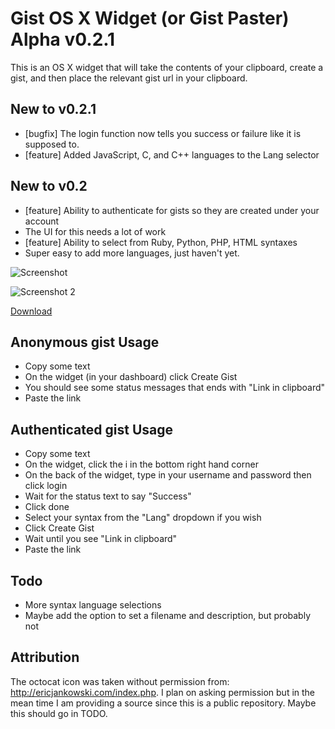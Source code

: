 # Gist OS X Widget (or Gist Paster) Alpha v0.2.1
This is an OS X widget that will take the contents of your clipboard, create a gist, and then place the relevant gist url in your clipboard.

## New to v0.2.1
* [bugfix] The login function now tells you success or failure like it is supposed to.
* [feature] Added JavaScript, C, and C++ languages to the Lang selector

## New to v0.2
* [feature] Ability to authenticate for gists so they are created under your account
 * The UI for this needs a lot of work
* [feature] Ability to select from Ruby, Python, PHP, HTML syntaxes
 * Super easy to add more languages, just haven't yet.

![Screenshot](http://f.cl.ly/items/0F42063X0s2z1D3z042D/Screen%20Shot%202012-06-19%20at%2011.04.57%20AM.png)


![Screenshot 2](http://f.cl.ly/items/1p35132i3d09133v0K24/Screen%20Shot%202012-06-19%20at%2011.05.46%20AM.png)

[Download](https://github.com/ehaughee/Gist-OSX-Widget/downloads)

## Anonymous gist Usage
* Copy some text
* On the widget (in your dashboard) click Create Gist
* You should see some status messages that ends with "Link in clipboard"
* Paste the link

## Authenticated gist Usage
* Copy some text
* On the widget, click the i in the bottom right hand corner
* On the back of the widget, type in your username and password then click login
* Wait for the status text to say "Success"
* Click done
* Select your syntax from the "Lang" dropdown if you wish
* Click Create Gist
* Wait until you see "Link in clipboard"
* Paste the link

## Todo
* More syntax language selections
* Maybe add the option to set a filename and description, but probably not

## Attribution
The octocat icon was taken without permission from: http://ericjankowski.com/index.php.  I plan on asking permission but in the mean time I am providing a source since this is a public repository.  Maybe this should go in TODO.